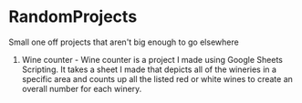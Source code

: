 # RandomProjects
Small one off projects that aren't big enough to go elsewhere


1. Wine counter - Wine counter is a project I made using Google Sheets Scripting. It takes a sheet I made that depicts all of the wineries in a specific area and counts up all the listed red or white wines to create an overall number for each winery. 

